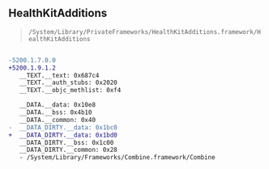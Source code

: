 ## HealthKitAdditions

> `/System/Library/PrivateFrameworks/HealthKitAdditions.framework/HealthKitAdditions`

```diff

-5200.1.7.0.0
+5200.1.9.1.2
   __TEXT.__text: 0x687c4
   __TEXT.__auth_stubs: 0x2020
   __TEXT.__objc_methlist: 0xf4

   __DATA.__data: 0x10e8
   __DATA.__bss: 0x4b10
   __DATA.__common: 0x40
-  __DATA_DIRTY.__data: 0x1bc0
+  __DATA_DIRTY.__data: 0x1bd0
   __DATA_DIRTY.__bss: 0x1c00
   __DATA_DIRTY.__common: 0x28
   - /System/Library/Frameworks/Combine.framework/Combine

```
